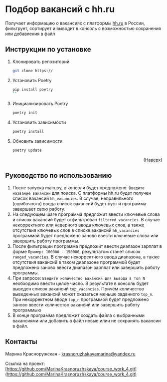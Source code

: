 # Подбор вакансий с hh.ru

Получает информацию о вакансиях с платформы [hh.ru](https://hh.ru/) в России, фильтрует, сортирует и выводит в консоль с возможностью сохранения или добавления в файл

Инструкции по установке
------------
1. Клонировать репозиторий
   ```sh
   git clone https://
   ```
2. Установить Poetry
   ```sh
   pip install poetry
   ``
3. Инициализировать Poetry
   ```sh
   poetry init
   ```
4. Установить зависимости
   ```sh
   poetry install
   ```
5. Обновить зависимости
   ```sh
   poetry update
   ```

<p align="right">(<a href="#readme-top">Наверх</a>)</p>

 
Руководство по использованию
---------------
1. После запуска main.pу, в консоли будет предложено: ```Введите название вакансии``` для поиска. С платформы hh.ru будет получен список вакансий ```hh_vacancies```. В случае, неправильного (ошибочного) ввода список вакансий будет пуст и программа завершает свою работу.
2. На следующем шаге программа предложит ввести ключевые слова и список вакансий будет отфильтрован ```filtered_vacancies```. В случае некорректного или неверного ввода ключевых слов, а также отсутствия ключевых слов в списке вакансий ```hh_vacancies``` программой будет предложено заново ввести ключевые слова или завершить работу программы.
3. После фильтрации программа предложит ввести диапазон зарплат в форме ```Пример: 100000 - 150000```, результатом станет список ```ranged_vacancies```. В случае некорректного ввода диапазона, а также отсутствия вакансий в таком диапазоне программой будет предложено заново ввести диапазон зарплат или завершить работу программы.
4. При запросе: ```Введите количество вакансий для вывода в топ N``` необходимо ввести целое число. В результате в консоль будет выведен список вакансий ```top_vacancies```. Причём количество выведенных вакансий может оказаться меньше заданного ```top_n```. При некорректном вводе ```top_n``` программой будет предложено заново ввести количество вакансий или завершить работу программыю
5. В конце программа предложит создать файла c выбранными вакансиями или добавить в файл новые илии не сохранять вакансии в файл.

Контакты
---------------
Марина Красноружская - krasnoruzhskayamarina@yandex.ru

Ссылка на проект: [https://github.com/MarinaKrasnoruzhskaya/course_work_4.git](https://github.com/MarinaKrasnoruzhskaya/course_work_4.git)